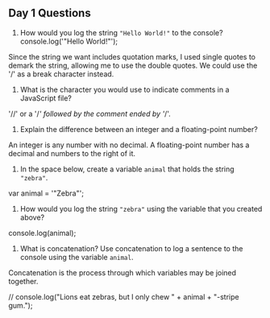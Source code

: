 ## Day 1 Questions

1. How would you log the string `"Hello World!"` to the console?  
  console.log('"Hello World!"');  

Since the string we want includes quotation marks, I used single quotes to demark the string, allowing me to use the double quotes. We could use the '/' as a break character instead.  

1. What is the character you would use to indicate comments in a JavaScript file?  

'//' or a '/*' followed by the comment ended by '*/'. 

1. Explain the difference between an integer and a floating-point number?  

An integer is any number with no decimal. A floating-point number has a decimal and numbers to the right of it.  

1. In the space below, create a variable `animal` that holds the string `"zebra"`.  

var animal = '"Zebra"';  

1. How would you log the string `"zebra"` using the variable that you created above?  

console.log(animal);  

1. What is concatenation? Use concatenation to log a sentence to the console using the variable `animal`.  

Concatenation is the process through which variables may be joined together.  

// console.log("Lions eat zebras, but I only chew " + animal + "-stripe gum.");
